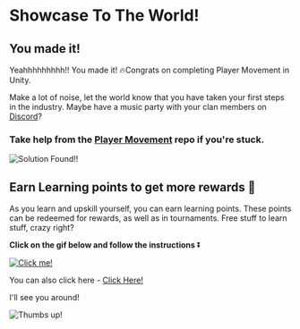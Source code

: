 # Showcase To The World!

## You made it!

Yeahhhhhhhhh!! You made it! 🔥Congrats on completing Player Movement in Unity. 

Make a lot of noise, let the world know that you have taken your first steps in the industry. Maybe have a music party with your clan members on [Discord](https://discord.com/invite/R4hfXhsWjN)?

### Take help from the [Player Movement](https://github.com/outscal/Feature-PlayerMovement) repo if you're stuck.

![Solution Found!!](https://media.giphy.com/media/l2JhGIQGxzbaRzvq0/giphy.gif)

## Earn Learning points to get more rewards 🎁

As you learn and upskill yourself, you can earn learning points. These points can be redeemed for rewards, as well as in tournaments. Free stuff to learn stuff, crazy right?

**Click on the gif below and follow the instructions** ⏬

[![Click me!](https://media.giphy.com/media/zz1v8vjwQwTja/giphy.gif)](https://academy.outscal.com/welcome/build-in-public/assignments)

You can also click here - [Click Here!](https://academy.outscal.com/welcome/build-in-public/assignments)

I'll see you around!

![Thumbs up!](https://media.giphy.com/media/3iAdf4po4DmCwItLgO/giphy.gif)
